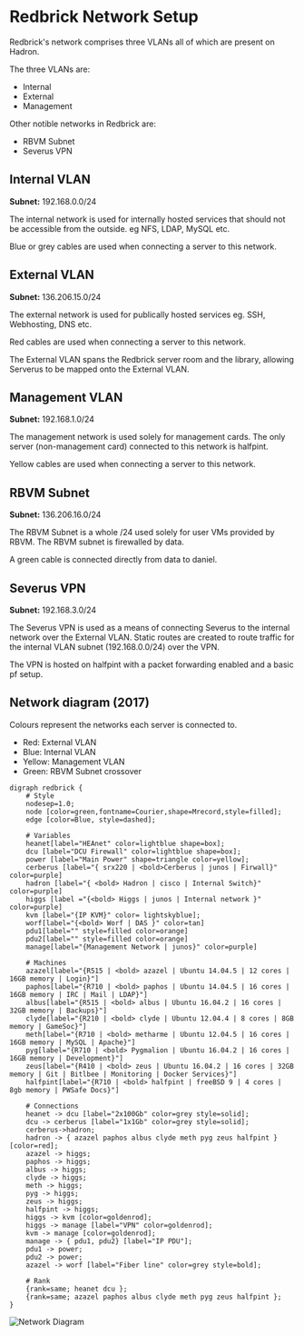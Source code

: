 # Redbrick Network Setup

Redbrick's network comprises three VLANs all of which are present on Hadron.

The three VLANs are:

- Internal
- External
- Management

Other notible networks in Redbrick are:

- RBVM Subnet
- Severus VPN

## Internal VLAN

**Subnet:** 192.168.0.0/24

The internal network is used for internally hosted services that should not be accessible from the
outside. eg NFS, LDAP, MySQL etc.

Blue or grey cables are used when connecting a server to this network.

## External VLAN

**Subnet:** 136.206.15.0/24

The external network is used for publically hosted services eg. SSH, Webhosting, DNS etc.

Red cables are used when connecting a server to this network.

The External VLAN spans the Redbrick server room and the library, allowing Serverus to be mapped
onto the External VLAN.

## Management VLAN

**Subnet:** 192.168.1.0/24

The management network is used solely for management cards. The only server (non-management card)
connected to this network is halfpint.

Yellow cables are used when connecting a server to this network.

## RBVM Subnet

**Subnet:** 136.206.16.0/24

The RBVM Subnet is a whole /24 used solely for user VMs provided by RBVM. The RBVM subnet is
firewalled by data.

A green cable is connected directly from data to daniel.

## Severus VPN

**Subnet:** 192.168.3.0/24

The Severus VPN is used as a means of connecting Severus to the internal network over the External
VLAN. Static routes are created to route traffic for the internal VLAN subnet (192.168.0.0/24) over
the VPN.

The VPN is hosted on halfpint with a packet forwarding enabled and a basic pf setup.

## Network diagram (2017)

Colours represent the networks each server is connected to.

- Red: External VLAN
- Blue: Internal VLAN
- Yellow: Management VLAN
- Green: RBVM Subnet crossover

```graphviz
digraph redbrick {
    # Style
    nodesep=1.0;
    node [color=green,fontname=Courier,shape=Mrecord,style=filled];
    edge [color=Blue, style=dashed];

    # Variables
    heanet[label="HEAnet" color=lightblue shape=box];
    dcu [label="DCU Firewall" color=lightblue shape=box];
    power [label="Main Power" shape=triangle color=yellow];
    cerberus [label="{ srx220 | <bold>Cerberus | junos | Firwall}" color=purple]
    hadron [label="{ <bold> Hadron | cisco | Internal Switch}" color=purple]
    higgs [label ="{<bold> Higgs | junos | Internal network }" color=purple]
    kvm [label="{IP KVM}" color= lightskyblue];
    worf[label="{<bold> Worf | DAS }" color=tan]
    pdu1[label="" style=filled color=orange]
    pdu2[label="" style=filled color=orange]
    manage[label="{Management Network | junos}" color=purple]

    # Machines
    azazel[label="{R515 | <bold> azazel | Ubuntu 14.04.5 | 12 cores | 16GB memory | Login}"]
    paphos[label="{R710 | <bold> paphos | Ubuntu 14.04.5 | 16 cores | 16GB memory | IRC | Mail | LDAP}"]
    albus[label="{R515 | <bold> albus | Ubuntu 16.04.2 | 16 cores | 32GB memory | Backups}"]
    clyde[label="{R210 | <bold> clyde | Ubuntu 12.04.4 | 8 cores | 8GB memory | GameSoc}"]
    meth[label="{R710 | <bold> metharme | Ubuntu 12.04.5 | 16 cores | 16GB memory | MySQL | Apache}"]
    pyg[label="{R710 | <bold> Pygmalion | Ubuntu 16.04.2 | 16 cores | 16GB memory | Development}"]
    zeus[label="{R410 | <bold> zeus | Ubuntu 16.04.2 | 16 cores | 32GB memory | Git | Bitlbee | Monitoring | Docker Services}"]
    halfpint[label="{R710 | <bold> halfpint | freeBSD 9 | 4 cores | 8gb memory | PWSafe Docs}"]

    # Connections
    heanet -> dcu [label="2x100Gb" color=grey style=solid];
    dcu -> cerberus [label="1x1Gb" color=grey style=solid];
    cerberus->hadron;
    hadron -> { azazel paphos albus clyde meth pyg zeus halfpint } [color=red];
    azazel -> higgs;
    paphos -> higgs;
    albus -> higgs;
    clyde -> higgs;
    meth -> higgs;
    pyg -> higgs;
    zeus -> higgs;
    halfpint -> higgs;
    higgs -> kvm [color=goldenrod];
    higgs -> manage [label="VPN" color=goldenrod];
    kvm -> manage [color=goldenrod];
    manage -> { pdu1, pdu2} [label="IP PDU"];
    pdu1 -> power;
    pdu2 -> power;
    azazel -> worf [label="Fiber line" color=grey style=bold];

    # Rank
    {rank=same; heanet dcu };
    {rank=same; azazel paphos albus clyde meth pyg zeus halfpint };
}
```

![Network Diagram](/img/network-diagram20171904.png)
